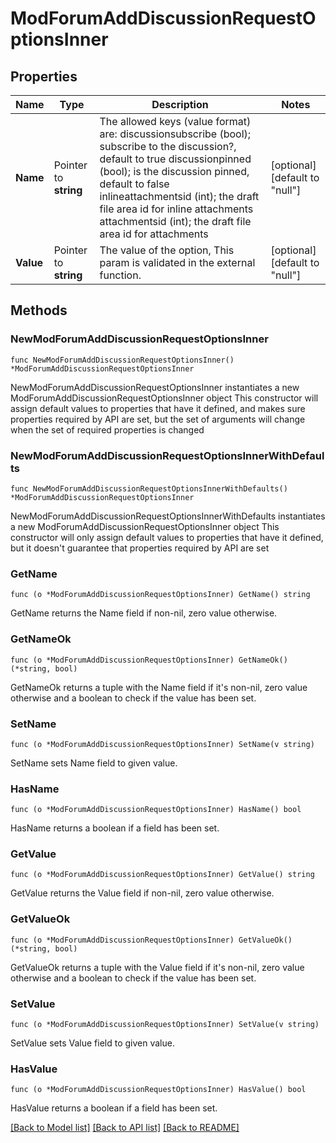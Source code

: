 # ModForumAddDiscussionRequestOptionsInner

## Properties

Name | Type | Description | Notes
------------ | ------------- | ------------- | -------------
**Name** | Pointer to **string** | The allowed keys (value format) are:                                         discussionsubscribe (bool); subscribe to the discussion?, default to true                                         discussionpinned    (bool); is the discussion pinned, default to false                                         inlineattachmentsid              (int); the draft file area id for inline attachments                                         attachmentsid       (int); the draft file area id for attachments                              | [optional] [default to "null"]
**Value** | Pointer to **string** | The value of the option,                                                             This param is validated in the external function. | [optional] [default to "null"]

## Methods

### NewModForumAddDiscussionRequestOptionsInner

`func NewModForumAddDiscussionRequestOptionsInner() *ModForumAddDiscussionRequestOptionsInner`

NewModForumAddDiscussionRequestOptionsInner instantiates a new ModForumAddDiscussionRequestOptionsInner object
This constructor will assign default values to properties that have it defined,
and makes sure properties required by API are set, but the set of arguments
will change when the set of required properties is changed

### NewModForumAddDiscussionRequestOptionsInnerWithDefaults

`func NewModForumAddDiscussionRequestOptionsInnerWithDefaults() *ModForumAddDiscussionRequestOptionsInner`

NewModForumAddDiscussionRequestOptionsInnerWithDefaults instantiates a new ModForumAddDiscussionRequestOptionsInner object
This constructor will only assign default values to properties that have it defined,
but it doesn't guarantee that properties required by API are set

### GetName

`func (o *ModForumAddDiscussionRequestOptionsInner) GetName() string`

GetName returns the Name field if non-nil, zero value otherwise.

### GetNameOk

`func (o *ModForumAddDiscussionRequestOptionsInner) GetNameOk() (*string, bool)`

GetNameOk returns a tuple with the Name field if it's non-nil, zero value otherwise
and a boolean to check if the value has been set.

### SetName

`func (o *ModForumAddDiscussionRequestOptionsInner) SetName(v string)`

SetName sets Name field to given value.

### HasName

`func (o *ModForumAddDiscussionRequestOptionsInner) HasName() bool`

HasName returns a boolean if a field has been set.

### GetValue

`func (o *ModForumAddDiscussionRequestOptionsInner) GetValue() string`

GetValue returns the Value field if non-nil, zero value otherwise.

### GetValueOk

`func (o *ModForumAddDiscussionRequestOptionsInner) GetValueOk() (*string, bool)`

GetValueOk returns a tuple with the Value field if it's non-nil, zero value otherwise
and a boolean to check if the value has been set.

### SetValue

`func (o *ModForumAddDiscussionRequestOptionsInner) SetValue(v string)`

SetValue sets Value field to given value.

### HasValue

`func (o *ModForumAddDiscussionRequestOptionsInner) HasValue() bool`

HasValue returns a boolean if a field has been set.


[[Back to Model list]](../README.md#documentation-for-models) [[Back to API list]](../README.md#documentation-for-api-endpoints) [[Back to README]](../README.md)


